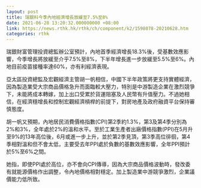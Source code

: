 ```yaml
---
layout: post
title: 瑞銀料今季內地經濟增長放緩至7.5%至8%
date: 2021-06-28 13:20:32.000000000 +08:00
link: https://news.rthk.hk/rthk/ch/component/k2/1598078-20210628.htm
categories: rthk
---
```


瑞銀財富管理投資總監辦公室預計，內地首季經濟增長18.3%後，受基數效應影響，今季增長將放緩至介乎7.5%至8%，下半年增長進一步放緩至5.5%至6%。內地目前疫苗接種率達60%，亦有利經濟表現。

亞太區投資總監及宏觀經濟主管胡一帆相信，中國下半年政策將更支持實體經濟，因為製造業受大宗商品價格急升而面臨較大壓力，特別是中游製造企業在激烈競爭下，未能將成本轉嫁，加上出口受累於貨運阻塞及人民幣有升值壓力。不過她相信，在經濟穩增長和控制宏觀經濟槓桿的前提下，對房地產及政府融資平台保持審慎態度。 

胡一帆又預期，內地居民消費價格指數(CPI)第2季約1.3%，第3及第4季分別為2%和3%，全年處於2%的溫和水平。至於工業生產者出廠價格指數(PPI)在5月升至9%的13年高位後，6月或進一步上升，並於第2季見頂，第3季高位徘徊，第4季相對溫和但不會太低，主要受去年PPI處於負數的基數效應影響，全年PPI預計於5%至6%之間。

她指，即使PPI處於高位，亦不會向CPI傳導，因為大宗商品價格波動時，發改委有就能源價格作出調整，令內地價格相對穩定。加上製造業中游競爭激烈，企業議價能力低所致。
